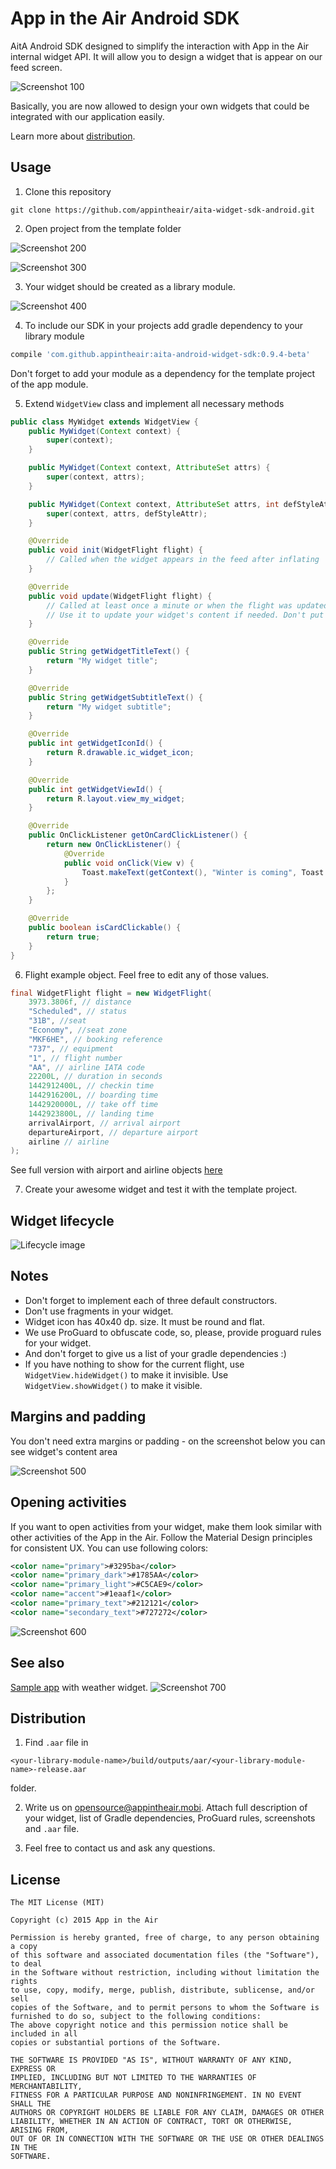# App in the Air Android SDK
AitA Android SDK designed to simplify the interaction with App in the Air internal widget API. It will allow you to design a widget that is appear on our feed screen.

![Screenshot 100](https://habrastorage.org/files/fa9/065/091/fa90650919134af0a6746fe549ea0cb6.png)

Basically, you are now allowed to design your own widgets that could be integrated with our application easily.

Learn more about  [distribution](#distribution).

## Usage
1) Clone this repository

```shell
git clone https://github.com/appintheair/aita-widget-sdk-android.git
```

2) Open project from the template folder

![Screenshot 200](https://habrastorage.org/files/b65/380/1ee/b653801eeb39447084cf21a6ec3e11e0.png)

![Screenshot 300](https://habrastorage.org/files/032/d1e/e97/032d1ee975514cf096d235bb76d4df46.png)

3) Your widget should be created as a library module.

![Screenshot 400](https://habrastorage.org/files/788/d2f/99e/788d2f99edff4698b7065acd9bb81965.png)
    
4) To include our SDK in your projects add gradle dependency to your library module

```gradle
compile 'com.github.appintheair:aita-android-widget-sdk:0.9.4-beta'
```

Don't forget to add your module as a dependency for the template project of the app module.

5) Extend `WidgetView` class and implement all necessary methods

```java
public class MyWidget extends WidgetView {
    public MyWidget(Context context) {
        super(context);
    }

    public MyWidget(Context context, AttributeSet attrs) {
        super(context, attrs);
    }

    public MyWidget(Context context, AttributeSet attrs, int defStyleAttr) {
        super(context, attrs, defStyleAttr);
    }

    @Override
    public void init(WidgetFlight flight) {
        // Called when the widget appears in the feed after inflating
    }

    @Override
    public void update(WidgetFlight flight) {
        // Called at least once a minute or when the flight was updated.
        // Use it to update your widget's content if needed. Don't put slow operations here.
    }

    @Override
    public String getWidgetTitleText() {
        return "My widget title";
    }

    @Override
    public String getWidgetSubtitleText() {
        return "My widget subtitle";
    }

    @Override
    public int getWidgetIconId() {
        return R.drawable.ic_widget_icon;
    }

    @Override
    public int getWidgetViewId() {
        return R.layout.view_my_widget;
    }

    @Override
    public OnClickListener getOnCardClickListener() {
        return new OnClickListener() {
            @Override
            public void onClick(View v) {
                Toast.makeText(getContext(), "Winter is coming", Toast.LENGTH_LONG).show();
            }
        };
    }

    @Override
    public boolean isCardClickable() {
        return true;
    }
}
```
    
6) Flight example object. Feel free to edit any of those values.

```java
final WidgetFlight flight = new WidgetFlight(
    3973.3806f, // distance
    "Scheduled", // status
    "31B", //seat
    "Economy", //seat zone
    "MKF6HE", // booking reference
    "737", // equipment
    "1", // flight number
    "AA", // airline IATA code
    22200L, // duration in seconds
    1442912400L, // checkin time
    1442916200L, // boarding time
    1442920000L, // take off time
    1442923800L, // landing time
    arrivalAirport, // arrival airport
    departureAirport, // departure airport
    airline // airline
);
```

See full version with airport and airline objects [here](https://github.com/appintheair/aita-widget-sdk-android/blob/master/template/app/src/main/java/com/aita/widgettemplate/ContentFragment.java)

7) Create your awesome widget and test it with the template project. 

## Widget lifecycle
![Lifecycle image](https://habrastorage.org/files/742/b09/29b/742b0929b41f40bab8a7faecea58cc2f.png)

## Notes
* Don't forget to implement each of three default constructors.
* Don't use fragments in your widget.
* Widget icon has 40x40 dp. size. It must be round and flat.
* We use ProGuard to obfuscate code, so, please, provide proguard rules for your widget.
* And don't forget to give us a list of your gradle dependencies :)
* If you have nothing to show for the current flight, use ```WidgetView.hideWidget()``` to make it invisible. Use ```WidgetView.showWidget()``` to make it visible.

## Margins and padding
You don't need extra margins or padding - on the screenshot below you can see widget's content area

![Screenshot 500](https://habrastorage.org/files/f37/a3c/33c/f37a3c33cf5b425cb5f1cc3649cd7663.png)

## Opening activities
If you want to open activities from your widget, make them look similar with other activities of the App in the Air. Follow the Material Design principles for consistent UX. You can use following colors:
```xml
<color name="primary">#3295ba</color>
<color name="primary_dark">#1785AA</color>
<color name="primary_light">#C5CAE9</color>
<color name="accent">#1eaaf1</color>
<color name="primary_text">#212121</color>
<color name="secondary_text">#727272</color>
```

![Screenshot 600](https://habrastorage.org/files/a67/fef/92e/a67fef92e43a4a9b92c23f118c8cb727.png)

## See also
[Sample app](https://github.com/appintheair/aita-widget-sdk-android/tree/master/sample) with weather widget.
![Screenshot 700](https://habrastorage.org/files/e37/d47/8af/e37d478afb094b07a645183af8833925.png)

## Distribution
1) Find `.aar` file in 

```shell
<your-library-module-name>/build/outputs/aar/<your-library-module-name>-release.aar
```

folder.

2) Write us on [opensource@appintheair.mobi](mailto:opensource@appintheair.mobi). Attach full description of your widget, list of Gradle dependencies, ProGuard rules, screenshots and `.aar` file.

3) Feel free to contact us and ask any questions.

## License
    The MIT License (MIT)
    
    Copyright (c) 2015 App in the Air
    
    Permission is hereby granted, free of charge, to any person obtaining a copy
    of this software and associated documentation files (the "Software"), to deal
    in the Software without restriction, including without limitation the rights
    to use, copy, modify, merge, publish, distribute, sublicense, and/or sell
    copies of the Software, and to permit persons to whom the Software is
    furnished to do so, subject to the following conditions:    
    The above copyright notice and this permission notice shall be included in all
    copies or substantial portions of the Software. 
    
    THE SOFTWARE IS PROVIDED "AS IS", WITHOUT WARRANTY OF ANY KIND, EXPRESS OR
    IMPLIED, INCLUDING BUT NOT LIMITED TO THE WARRANTIES OF MERCHANTABILITY,
    FITNESS FOR A PARTICULAR PURPOSE AND NONINFRINGEMENT. IN NO EVENT SHALL THE
    AUTHORS OR COPYRIGHT HOLDERS BE LIABLE FOR ANY CLAIM, DAMAGES OR OTHER
    LIABILITY, WHETHER IN AN ACTION OF CONTRACT, TORT OR OTHERWISE, ARISING FROM,
    OUT OF OR IN CONNECTION WITH THE SOFTWARE OR THE USE OR OTHER DEALINGS IN THE
    SOFTWARE.